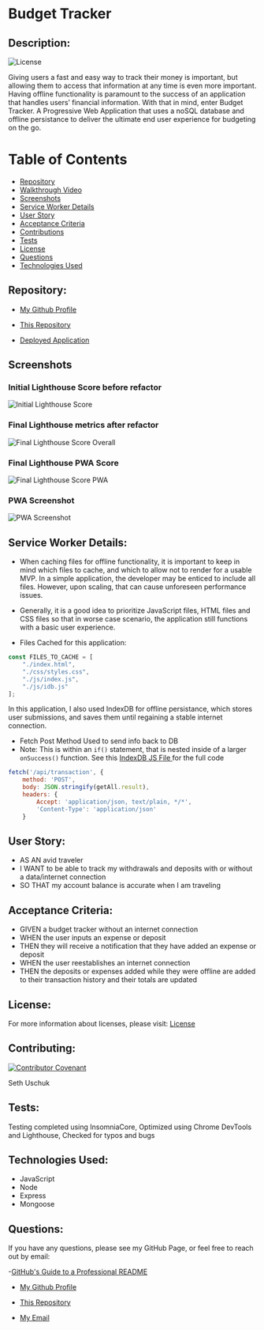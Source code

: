 # Budget Tracker

## Description:

![License](https://img.shields.io/badge/License-MIT-blue.svg "License Badge")

Giving users a fast and easy way to track their money is important, but allowing them to access that information at any time is even more important. Having offline functionality is paramount to the success of an application that handles users’ financial information. With that in mind, enter Budget Tracker. A Progressive Web Application that uses a noSQL database and offline persistance to deliver the ultimate end user experience for budgeting on the go. 


# Table of Contents 

- [Repository](#repository)
- [Walkthrough Video](#walkthrough%20video)
- [Screenshots](#screenshots)
- [Service Worker Details](#Service%20Worker%20Details)
- [User Story](#user%20story)
- [Acceptance Criteria](#Acceptance%20criteria)
- [Contributions](#contributing)
- [Tests](#tests)
- [License](#license)
- [Questions](#questions)
- [Technologies Used](#languages)

## Repository: 
- [My Github Profile](https://github.com/suschuk24)

- [This Repository](https://github.com/suschuk24/budget-tracker)

- [Deployed Application](https://budget-tracker-106.herokuapp.com/)


## Screenshots

### Initial Lighthouse Score before refactor
![Initial Lighthouse Score](public/images/initial-lighthouse-score.jpg)

### Final Lighthouse metrics after refactor
![Final Lighthouse Score Overall](public/images/final-lighthouse-score.jpg)

### Final Lighthouse PWA Score
![Final Lighthouse Score PWA](public/images/final-lighthouse-pwa.jpg)

### PWA Screenshot
![PWA Screenshot](public/images/pwa-screenshot.jpg)

## Service Worker Details:
- When caching files for offline functionality, it is important to keep in mind which files to cache, and which to allow not to render for a usable MVP. In a simple application, the developer may be enticed to include all files. However, upon scaling, that can cause unforeseen performance issues. 

- Generally, it is a good idea to prioritize JavaScript files, HTML files and CSS files so that in worse case scenario, the application still functions with a basic user experience. 

* Files Cached for this application:
``` JavaScript
const FILES_TO_CACHE = [
    "./index.html",
    "./css/styles.css",
    "./js/index.js",
    "./js/idb.js"
];
```
In this application, I also used IndexDB for offline persistance, which stores user submissions, and saves them until regaining a stable internet connection. 

- Fetch Post Method Used to send info back to DB
- Note: This is within an ```if()``` statement, that is nested inside of a larger ```onSuccess()``` function. See 
this [IndexDB JS File ](public/js/idb.js) for the full code 
``` JavaScript
fetch('/api/transaction', {
    method: 'POST',
    body: JSON.stringify(getAll.result),
    headers: {
        Accept: 'application/json, text/plain, */*',
        'Content-Type': 'application/json'
    }
```
## User Story: 

* AS AN avid traveler
* I WANT to be able to track my withdrawals and deposits with or without a data/internet connection
* SO THAT my account balance is accurate when I am traveling 

## Acceptance Criteria: 

* GIVEN a budget tracker without an internet connection
* WHEN the user inputs an expense or deposit
* THEN they will receive a notification that they have added an expense or deposit
* WHEN the user reestablishes an internet connection
* THEN the deposits or expenses added while they were offline are added to their transaction history and their totals are updated

## License:
For more information about licenses, please visit:
[License](https://opensource.org/licenses/MIT)

## Contributing:

[![Contributor Covenant](https://img.shields.io/badge/Contributor%20Covenant-v2.0%20adopted-ff69b4.svg)](CODE_OF_CONDUCT.md)

Seth Uschuk


## Tests:

Testing completed using InsomniaCore, Optimized using Chrome DevTools and Lighthouse, Checked for typos and bugs


## Technologies Used:

* JavaScript
* Node
* Express
* Mongoose



## Questions:


If you have any questions, please see my GitHub Page, or feel free to reach out by email:

-[GitHub's Guide to a Professional README](https://github.com/coding-boot-camp/potential-enigma/blob/master/readme-guide.md)


- [My Github Profile](https://github.com/suschuk24)

- [This Repository](https://github.com/suschuk24/budget-tracker)

- [My Email](test@gmail.com)
